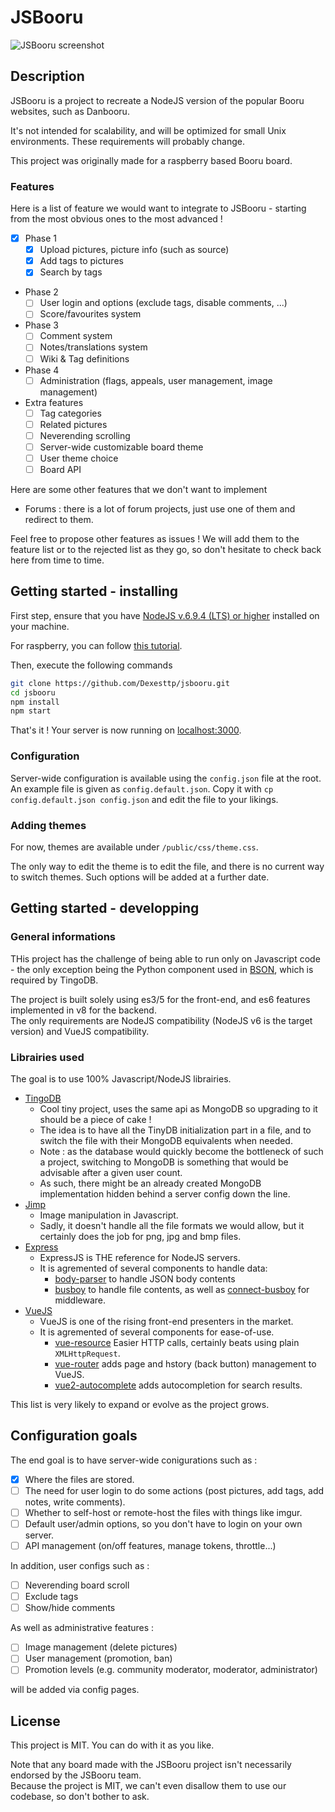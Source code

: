 # JSBooru

![JSBooru screenshot](docs/images/screenshot.png)

## Description

JSBooru is a project to recreate a NodeJS version of the popular Booru websites, such as Danbooru.

It's not intended for scalability, and will be optimized for small Unix environments. These requirements will probably change.

This project was originally made for a raspberry based Booru board.

### Features

Here is a list of feature we would want to integrate to JSBooru - starting from the most obvious ones to the most advanced !

- [X] Phase 1
  - [X] Upload pictures, picture info (such as source)
  - [X] Add tags to pictures
  - [X] Search by tags
- Phase 2
  - [ ] User login and options (exclude tags, disable comments, ...)
  - [ ] Score/favourites system
- Phase 3
  - [ ] Comment system
  - [ ] Notes/translations system
  - [ ] Wiki & Tag definitions
- Phase 4
  - [ ] Administration (flags, appeals, user management, image management)
- Extra features
  - [ ] Tag categories
  - [ ] Related pictures
  - [ ] Neverending scrolling
  - [ ] Server-wide customizable board theme
  - [ ] User theme choice
  - [ ] Board API

Here are some other features that we don't want to implement

- Forums : there is a lot of forum projects, just use one of them and redirect to them.

Feel free to propose other features as issues ! We will add them to the feature list or to the rejected list as they go, so don't hesitate to check back here from time to time.

## Getting started - installing

First step, ensure that you have [NodeJS v.6.9.4 (LTS) or higher](https://nodejs.org/) installed on your machine.

For raspberry, you can follow [this tutorial](http://thisdavej.com/upgrading-to-more-recent-versions-of-node-js-on-the-raspberry-pi/).

Then, execute the following commands
```bash
git clone https://github.com/Dexesttp/jsbooru.git
cd jsbooru
npm install
npm start
```

That's it ! Your server is now running on [localhost:3000](http://localhost:3000).

### Configuration

Server-wide configuration is available using the `config.json` file at the root.  
An example file is given as `config.default.json`. Copy it with `cp config.default.json config.json` and edit the file to your likings.

### Adding themes

For now, themes are available under `/public/css/theme.css`.

The only way to edit the theme is to edit the file, and there is no current way to switch themes. Such options will be added at a further date.

## Getting started - developping

### General informations

THis project has the challenge of being able to run only on Javascript code - the only exception being the Python component used in [BSON](https://github.com/mongodb/js-bson), which is required by TingoDB.

The project is built solely using es3/5 for the front-end, and es6 features implemented in v8 for the backend.  
The only requirements are NodeJS compatibility (NodeJS v6 is the target version) and VueJS compatibility.

### Librairies used

The goal is to use 100% Javascript/NodeJS librairies.

- [TingoDB](http://www.tingodb.com/)
  - Cool tiny project, uses the same api as MongoDB so upgrading to it should be a piece of cake !
  - The idea is to have all the TinyDB initialization part in a file, and to switch the file with their MongoDB equivalents when needed.
  - Note : as the database would quickly become the bottleneck of such a project, switching to MongoDB is something that would be advisable after a given user count.
  - As such, there might be an already created MongoDB implementation hidden behind a server config down the line.
- [Jimp](https://github.com/oliver-moran/jimp)
  - Image manipulation in Javascript.
  - Sadly, it doesn't handle all the file formats we would allow, but it certainly does the job for png, jpg and bmp files.
- [Express](http://expressjs.com/)
  - ExpressJS is THE reference for NodeJS servers.
  - It is agremented of several components to handle data:
    - [body-parser](https://github.com/expressjs/body-parser) to handle JSON body contents
    - [busboy](https://github.com/mscdex/busboy) to handle file contents, as well as [connect-busboy](https://github.com/mscdex/connect-busboy) for middleware.
- [VueJS](http://vuejs.org/)
  - VueJS is one of the rising front-end presenters in the market.
  - It is agremented of several components for ease-of-use.
    - [vue-resource](https://github.com/pagekit/vue-resource) Easier HTTP calls, certainly beats using plain `XMLHttpRequest`.
    - [vue-router](https://router.vuejs.org/) adds page and hstory (back button) management to VueJS.
    - [vue2-autocomplete](https://github.com/BosNaufal/vue2-autocomplete) adds autocompletion for search results.

This list is very likely to expand or evolve as the project grows.

## Configuration goals

The end goal is to have server-wide conigurations such as :

- [X] Where the files are stored.
- [ ] The need for user login to do some actions (post pictures, add tags, add notes, write comments).
- [ ] Whether to self-host or remote-host the files with things like imgur.
- [ ] Default user/admin options, so you don't have to login on your own server.
- [ ] API management (on/off features, manage tokens, throttle...)

In addition, user configs such as :

- [ ] Neverending board scroll
- [ ] Exclude tags
- [ ] Show/hide comments

As well as administrative features :

- [ ] Image management (delete pictures)
- [ ] User management (promotion, ban)
- [ ] Promotion levels (e.g. community moderator, moderator, administrator)

will be added via config pages.

## License

This project is MIT. You can do with it as you like.

Note that any board made with the JSBooru project isn't necessarily endorsed by the JSBooru team.  
Because the project is MIT, we can't even disallow them to use our codebase, so don't bother to ask.